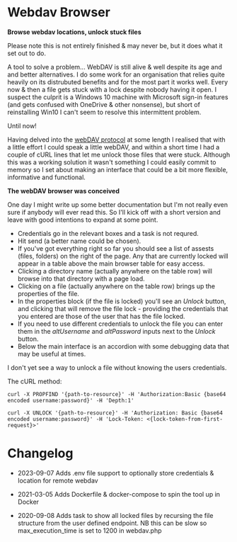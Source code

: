 # Webdav Browser
**Browse webdav locations, unlock stuck files**

Please note this is not entirely finished & may never be, but it does what it set out to do.

A tool to solve a problem... WebDAV is still alive & well despite its age and and better alternatives. I do some work for an organisation that relies quite heavily on its distrubuted benefits and for the most part it works well. Every now & then a file gets stuck with a lock despite nobody having it open. I suspect the culprit is a Windows 10 machine with Microsoft sign-in features (and gets confused with OneDrive & other nonsense), but short of reinstalling Win10 I can't seem to resolve this intermittent problem.

Until now!

Having delved into the [webDAV protocol](https://tools.ietf.org/html/rfc4918) at some length I realised that with a little effort I could speak a little webDAV, and within a short time I had a couple of cURL lines that let me unlock those files that were stuck. Although this was a working solution it wasn't something I could easily commit to memory so I set about making an interface that could be a bit more flexible, informative and functional.

**The webDAV browser was conceived**

One day I might write up some better documentation but I'm not really even sure if anybody will ever read this. So I'll kick off with a short version and leave with good intentions to expand at some point.

* Credentials go in the relevant boxes and a task is not requred.
* Hit send (a better name could be chosen).
* If you've got everything right so far you should see a list of assests (files, folders) on the right of the page. Any that are currently locked will appear in a table above the main browser table for easy access.
* Clicking a directory name (actually anywhere on the table row) will browse into that directory with a page load.
* Clicking on a file (actually anywhere on the table row) brings up the properties of the file.
* In the properties block (if the file is locked) you'll see an _Unlock_ button, and clicking that will remove the file lock - providing the credentials that you entered are those of the user that has the file locked.
* If you need to use different credentials to unlock the file you can enter them in the _altUsername_ and _altPassword_ inputs next to the _Unlock_ button.
* Below the main interface is an accordion with some debugging data that may be useful at times.

I don't yet see a way to unlock a file without knowing the users credentials.

The cURL method: 

    curl -X PROPFIND '{path-to-resource}' -H 'Authorization:Basic {base64 encoded username:password}' -H 'Depth:1'

    curl -X UNLOCK '{path-to-resource}' -H 'Authorization: Basic {base64 encoded username:password}' -H 'Lock-Token: <{lock-token-from-first-request}>'

# Changelog

* 2023-09-07 Adds .env file support to optionally store credentials & location for remote webdav 

* 2021-03-05 Adds Dockerfile & docker-compose to spin the tool up in Docker

* 2020-09-08 Adds task to show all locked files by recursing the file structure from the user defined endpoint. NB this can be slow so max_execution_time is set to 1200 in webdav.php